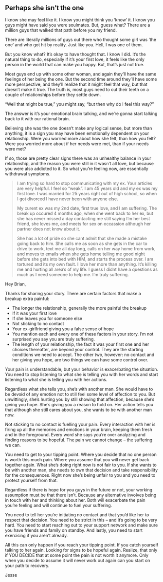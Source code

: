 ## Perhaps she isn’t the one

I know she may feel like it. I know you might think you ‘know’ it. I know you guys might have said you were soulmates. But, guess what? There are a million guys that walked that path before you my friend. 

There are literally millions of guys out there who thought some girl was ‘the one’ and who got hit by reality. Just like you. Hell, I was one of them.

But you know what? It’s okay to have thought that. I know I did. It’s the natural thing to do, especially if it’s your first love, it feels like the only person in the world that can make you happy. But, that’s just not true. 

Most guys end up with some other woman, and again they’ll have the same feelings of her being the one. But the second time around they’ll have some more perspective, and they’ll realize that it might feel that way, but that doesn’t make it true. The truth is, most guys need to cut their teeth on a couple of relationships before they settle down.

“Well that might be true,” you might say, “but then why do I feel this way?”

The answer is it’s your emotional brain talking, and we’re gonna start talking back to it with our rational brain.

Believing she was the one doesn’t make any logical sense, but more than anything, it is a sign you may have been emotionally dependent on your relationship. Were you worried more about how she felt, than how you felt? Were you worried more about if her needs were met, than if your needs were met? 

If so, those are pretty clear signs there was an unhealthy balance in your relationship, and the reason you were still in it wasn’t all love, but because you were also addicted to it. So what you’re feeling now, are essentially withdrawal symptoms.

> I am trying so hard to stop communicating with my ex. Your articles are very helpful. I feel so “weak”. I am 45 years old and my ex was my first love. I was married for 25 years right out of high school, so when I got divorced I have never been with anyone else. 
> 
> My curent ex was my 2nd date, first true love, and I am suffering. The break up occured 4 months ago, when she went back to her ex, but she has never missed a day contacting me still saying I’m her best friend, she loves me, and meets for sex on occassion although her partner does not know about it.
> 
> She has a lot of pride so she cant admit that she made a mistake going back to him. She calls me as soon as she gets in the car to drive to work, text me all day long, calls on her way home from work, and moves to emails when she gets home telling me good night before she gets into bed with HIM, and starts the process over. I am tortured and its my own fault. I love her more than anything. It’s killing me and hurting all area’s of my life. I guess I didnt have a questions as much as I need someone to help me. I’m truly suffering.

Hey Brian, 

Thanks for sharing your story. There are certain factors that make a breakup extra painful:

- The longer the relationship, generally the more painful the breakup
- If it was your first love
- If she leaves you for someone else
- Not sticking to no contact
- Your ex-girlfriend giving you a false sense of hope
- You mention each and every one of these factors in your story. I’m not surprised you say you are truly suffering.
- The length of your relationship, the fact it was your first one and her choices thereafter, are beyond your control. They are the starting conditions we need to accept. The other two, however: no contact and her giving you hope, are two things we can have some control over.

Your pain is understandable, but your behavior is exacerbating the situation. You need to stop listening to what she is telling you with her words and start listening to what she is telling you with her actions.

Regardless what she tells you, she’s with another man. She would have to be devoid of any emotion not to still feel some level of affection to you. But unwittingly, she’s hurting you by still showing that affection, because she’s giving you hope. She’s giving you a reason to hold on. Her action tells you that although she still cares about you, she wants to be with another man now.

Not sticking to no contact is fuelling your pain. Every interaction with her is firing up all the memories and emotions in your brain, keeping them fresh and in the foreground. Every word she says you’re over analyzing and finding reasons to be hopeful. The pain we cannot change – the suffering we can.

You need to get to your tipping point. Where you decide that no one person is worth this much pain. Where you assume that you will never get back together again. What she’s doing right now is not fair to you. If she wants to be with another man, she needs to own that decision and take responsibility for the consequences. Right now she’s being unfair to you and you need to protect yourself from that.

Regardless if there is hope for you guys in the future or not, your working assumption must be that there isn’t. Because any alternative involves being in touch with her and thinking about her. Both will exacerbate the pain you’re feeling and will continue to fuel your suffering.

You need to tell her you’re initiating no contact and that you’d like her to respect that decision. You need to be strict in this – and it’s going to be very hard. You need to start reaching out to your support network and make sure you have friends and family on standby. And lastly, you need to start exercising if you aren’t already.

All this can only happen if you reach your tipping point. If you catch yourself talking to her again. Looking for signs to be hopeful again. Realize, that only if YOU DECIDE that at some point the pain is not worth it anymore. Only when you decide to assume it will never work out again can you start on your path to recovery.

Jesse